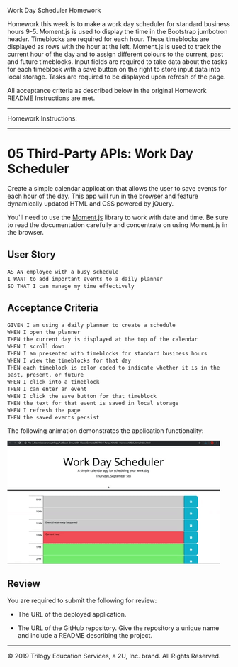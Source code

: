 Work Day Scheduler Homework

Homework this week is to make a work day scheduler for standard business hours 9-5. Moment.js is used to display the time in 
the Bootstrap jumbotron header.  Timeblocks are required for each hour. These timeblocks are displayed as rows with the hour 
at the left. Moment.js is used to track the current hour of the day and to assign different colours to the current, past and 
future timeblocks. Input fields are required to take data about the tasks for each timeblock with a save button on the right 
to store input data into local storage. Tasks are required to be displayed upon refresh of the page.

All acceptance criteria as described below in the original Homework README Instructions are met.




____________________________
Homework Instructions:
____________________________


# 05 Third-Party APIs: Work Day Scheduler

Create a simple calendar application that allows the user to save events for each hour of the day. This app will run in the browser and feature dynamically updated HTML and CSS powered by jQuery.

You'll need to use the [Moment.js](https://momentjs.com/) library to work with date and time. Be sure to read the documentation carefully and concentrate on using Moment.js in the browser.

## User Story

```
AS AN employee with a busy schedule
I WANT to add important events to a daily planner
SO THAT I can manage my time effectively
```

## Acceptance Criteria

```
GIVEN I am using a daily planner to create a schedule
WHEN I open the planner
THEN the current day is displayed at the top of the calendar
WHEN I scroll down
THEN I am presented with timeblocks for standard business hours
WHEN I view the timeblocks for that day
THEN each timeblock is color coded to indicate whether it is in the past, present, or future
WHEN I click into a timeblock
THEN I can enter an event
WHEN I click the save button for that timeblock
THEN the text for that event is saved in local storage
WHEN I refresh the page
THEN the saved events persist
```

The following animation demonstrates the application functionality:

![day planner demo](./Assets/05-third-party-apis-homework-demo.gif)

## Review

You are required to submit the following for review:

* The URL of the deployed application.

* The URL of the GitHub repository. Give the repository a unique name and include a README describing the project.

- - -
© 2019 Trilogy Education Services, a 2U, Inc. brand. All Rights Reserved.
